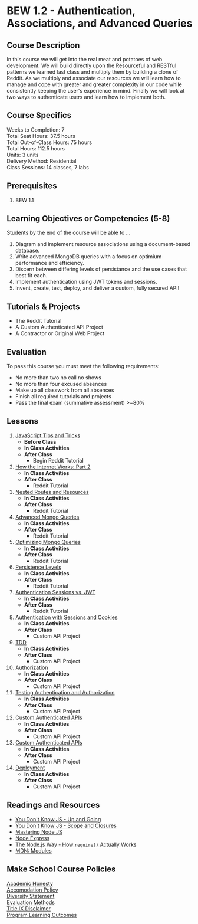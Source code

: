 # BEW 1.2 - Authentication, Associations, and Advanced Queries

## Course Description

In this course we will get into the real meat and potatoes of web development. We will build directly upon the Resourceful and RESTful patterns we learned last class and multiply them by building a clone of Reddit. As we multiply and associate our resources we will learn how to manage and cope with greater and greater complexity in our code while consistently keeping the user's experience in mind. Finally we will look at two ways to authenticate users and learn how to implement both.

## Course Specifics

Weeks to Completion:  7 <br>
Total Seat Hours:  37.5 hours <br>
Total Out-of-Class Hours: 75 hours <br>
Total Hours: 112.5 hours <br>
Units:  3 units <br>
Delivery Method:  Residential <br>
Class Sessions:  14 classes, 7 labs

## Prerequisites

1. BEW 1.1

## Learning Objectives or Competencies (5-8)

Students by the end of the course will be able to ...

1. Diagram and implement resource associations using a document-based database.
1. Write advanced MongoDB queries with a focus on optimium performance and efficiency.
1. Discern between differing levels of persistance and the use cases that best fit each.
1. Implement authentication using JWT tokens and sessions.
1. Invent, create, test, deploy, and deliver a custom, fully secured API!

## Tutorials & Projects

- The Reddit Tutorial
- A Custom Authenticated API Project
- A Contractor or Original Web Project

## Evaluation

To pass this course you must meet the following requirements:

- No more than two no call no shows
- No more than four excused absences
- Make up all classwork from all absences
- Finish all required tutorials and projects
- Pass the final exam (summative assessment) >=80%

## Lessons

1. [JavaScript Tips and Tricks](01-JavaScript-Tricks/README.md)
    - **Before Class**
    - **In Class Activities**
    - **After Class**
        - Begin Reddit Tutorial
1. [How the Internet Works: Part 2](02-How-The-Internet-Works/README.md)
    - **In Class Activities**
    - **After Class**
        - Reddit Tutorial
1. [Nested Routes and Resources](03-Nested-Routes-and-Resources/README.md)
    - **In Class Activities**
    - **After Class**
        - Reddit Tutorial
1. [Advanced Mongo Queries](04-Advanced-Mongo-Queries/README.md)
    - **In Class Activities**
    - **After Class**
        - Reddit Tutorial
1. [Optimizing Mongo Queries](05-Optimizing-Mongo-Queries/README.md)
    - **In Class Activities**
    - **After Class**
        - Reddit Tutorial
1. [Persistence Levels](06-Persistence-Levels/README.md)
    - **In Class Activities**
    - **After Class**
        - Reddit Tutorial
1. [Authentication Sessions vs. JWT](07-Authentication-Sessions-vs-JWT/README.md)
    - **In Class Activities**
    - **After Class**
        - Reddit Tutorial
1. [Authentication with Sessions and Cookies](08-Authenticaton-with-Sessions-and-Cookies/README.md)
    - **In Class Activities**
    - **After Class**
        - Custom API Project
1. [TDD](09-TDD/README.md)
    - **In Class Activities**
    - **After Class**
        - Custom API Project
1. [Authorization](10-Authorization/README.md)
    - **In Class Activities**
    - **After Class**
        - Custom API Project
1. [Testing Authentication and Authorization](11-Testing-Authentication-and-Authorization/README.md)
    - **In Class Activities**
    - **After Class**
        - Custom API Project
1. [Custom Authenticated APIs](12-Custom-Authenticated-APIs/README.md)
    - **In Class Activities**
    - **After Class**
        - Custom API Project
1. [Custom Authenticated APIs](13-Custom-Authenticated-APIs/README.md)
    - **In Class Activities**
    - **After Class**
        - Custom API Project
1. [Deployment](14-Deployment/README.md)
    - **In Class Activities**
    - **After Class**
        - Custom API Project

## Readings and Resources

- [You Don't Know JS - Up and Going](https://github.com/getify/You-Dont-Know-JS/blob/master/up%20&%20going/README.md#you-dont-know-js-up--going)
- [You Don't Know JS - Scope and Closures](https://github.com/getify/You-Dont-Know-JS/blob/master/scope%20&%20closures/README.md#you-dont-know-js-scope--closures)
- [Mastering Node JS](http://visionmedia.github.io/masteringnode/book.html)
- [Node Express ](https://anotheruiguy.gitbooks.io/nodeexpreslibsass_from-scratch/content/)
- [The Node.js Way - How `require()` Actually Works](http://fredkschott.com/post/2014/06/require-and-the-module-system/)
- [MDN: Modules](https://developer.mozilla.org/en-US/docs/Learn/Server-side/Express_Nodejs/Introduction)

## Make School Course Policies

[Academic Honesty](https://github.com/Product-College-Courses/Common-Syllabus-Sections/blob/master/Academic-Honesty-and-Plagiarism.md)<br>
[Accomodation Policy](https://github.com/Product-College-Courses/Common-Syllabus-Sections/blob/master/Accommodation-Policy.md)<br>
[Diversity Statement](https://github.com/Product-College-Courses/Common-Syllabus-Sections/blob/master/Diversity-Statement.md)<br>
[Evaluation Methods](https://github.com/Product-College-Courses/Common-Syllabus-Sections/blob/master/Evaluation-Methods.md)<br>
[Title IX Disclaimer](https://github.com/Product-College-Courses/Common-Syllabus-Sections/blob/master/Evaluations-Title-X-Disclaimer.md)<br>
[Program Learning Outcomes](https://github.com/Product-College-Courses/Common-Syllabus-Sections/blob/master/Program-Learning-Outcomes.md)
